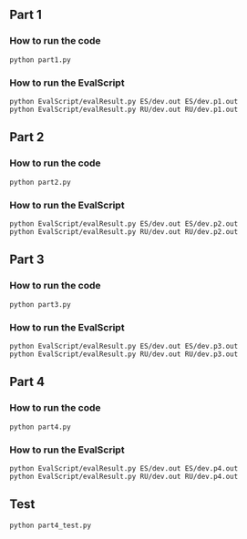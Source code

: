 ## Part 1
### How to run the code
`python part1.py`

### How to run the EvalScript
`python EvalScript/evalResult.py ES/dev.out ES/dev.p1.out`   
`python EvalScript/evalResult.py RU/dev.out RU/dev.p1.out`

## Part 2
### How to run the code
`python part2.py`

### How to run the EvalScript
`python EvalScript/evalResult.py ES/dev.out ES/dev.p2.out`   
`python EvalScript/evalResult.py RU/dev.out RU/dev.p2.out`

## Part 3
### How to run the code
`python part3.py`

### How to run the EvalScript
`python EvalScript/evalResult.py ES/dev.out ES/dev.p3.out`   
`python EvalScript/evalResult.py RU/dev.out RU/dev.p3.out`

## Part 4
### How to run the code
`python part4.py`

### How to run the EvalScript
`python EvalScript/evalResult.py ES/dev.out ES/dev.p4.out`   
`python EvalScript/evalResult.py RU/dev.out RU/dev.p4.out`

## Test
`python part4_test.py`